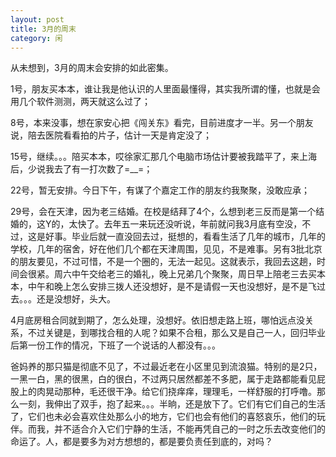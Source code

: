 ```yaml
---
layout: post
title: 3月的周末
category: 闲
---
```

从未想到，3月的周末会安排的如此密集。

1号，朋友买本本，谁让我是他认识的人里面最懂得，其实我所谓的懂，也就是会用几个软件测测，两天就这么过了；

8号，本来没事，想在家安心把《闯关东》看完，目前进度才一半。另一个朋友说，陪去医院看看拍的片子，估计一天是肯定没了；

15号，继续。。。陪买本本，哎徐家汇那几个电脑市场估计要被我踏平了，来上海后，少说我去了有一打次数了=__=；

22号，暂无安排。今日下午，有谋了个嘉定工作的朋友约我聚聚，没敢应承；

29号，会在天津，因为老三结婚。在校是结拜了4个，么想到老三反而是第一个结婚的，这Y的，太快了。去年五一来玩还没听说，年前就问我3月底有空没，不过，这是好事。毕业后就一直没回去过，挺想的，看看生活了几年的城市，几年的学校，几年的宿舍，好在他们几个都在天津周围，见见，不是难事。另有3批北京的朋友要见，不过可惜，不是一个圈的，无法一起见。这就表示，我回去这趟，时间会很紧。周六中午交给老三的婚礼，晚上兄弟几个聚聚，周日早上陪老三去买本本，中午和晚上怎么安排三拨人还没想好，是不是请假一天也没想好，是不是飞过去。。。还是没想好，头大。

4月底房租合同就到期了，怎么处理，没想好。依旧想走路上班，哪怕远点没关系，不过关键是，到哪找合租的人呢？如果不合租，那么又是自己一人，回归毕业后第一份工作的情况，下班了一个说话的人都没有。。。

爸妈养的那只猫是彻底不见了，不过最近老在小区里见到流浪猫。特别的是2只，一黑一白，黑的很黑，白的很白，不过两只居然都差不多肥，属于走路都能看见屁股上的肉晃动那种，毛还很干净。给它们挠痒痒，理理毛，一样舒服的打呼噜。那么一刻，我伸出了双手，抱了起来。。。半晌，还是放下了。它们有它们自己的生活了，它们也未必会喜欢住处那么小的地方，它们也会有他们的喜怒哀乐，他们的玩伴。而我，并不适合介入它们宁静的生活，不能再凭自己的一时之乐去改变他们的命运了。人，都是要多为对方想想的，都是要负责任到底的，对吗？
